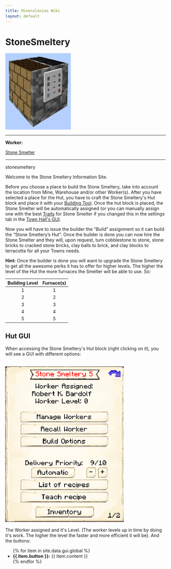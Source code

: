 ```yaml
---
title: Minecolonies Wiki
layout: default
---
```

# StoneSmeltery

<div class="infobox box text-center">
    <img src="../../assets/images/buildings/stonesmeltery_block.png" alt="Stone Smeltery" />
    <hr />
    <div class="row section-text text-left">
        <div class="col">
        <p><strong>Worker:</strong></p>
        </div>
        <div class="col">
        <p><a href="../workers/stonesmelter">Stone Smelter</a></p>
        </div>
    </div>
    <hr />
    <recipe>stonesmeltery</recipe>
</div>

Welcome to the Stone Smeltery Information Site.

Before you choose a place to build the Stone Smeltery, take into account the location from Mine, Warehouse and/or other Worker(s). After you have selected a place for the Hut, you have to craft the Stone Smeltery's Hut block and place it with your [Building Tool](../items/buildingtool). Once the hut block is placed, the Stone Smelter will be automatically assigned (or you can manually assign one with the best  [Traits](../systems/workerinfo) for Stone Smelter if you changed this in the settings tab in the [Town Hall's GUI](../../source/buildings/townhall).

Now you will have to issue the builder the “Build” assignment so it can build the “Stone Smeltery’s Hut”. Once the builder is done you can now hire the Stone Smelter and they will, upon request, turn cobblestone to stone, stone bricks to cracked stone bricks, clay balls to brick, and clay blocks to terracotta for all your Towns needs.

**Hint:** Once the builder is done you will want to upgrade the Stone Smeltery to get all the awesome perks it has to offer for higher levels. The higher the level of the Hut the more furnaces the Smelter will be able to use. So:


| Building Level |  Furnace(s) |
| :-----: | :-----: | 
| 1 |  1 |
| 2 |  2 |
| 3 |  3 |
| 4 |  4 |
| 5 |  5 |


## Hut GUI

When accessing the Stone Smeltery's Hut block (right clicking on it), you will see a GUI with different options:

<br>
<div class="row">
  <div class="col-sm-12 col-md">
    <img src="../../assets/images/buildings/stonesmelterygui.png" class="img-fluid mx-auto" alt="Stone Smeltery GUI">
  </div>
  <div class="col-sm-12 col-md">
    <p>The Worker assigned and it's Level. (The worker levels up in time by doing it's work. The higher the level the faster and more efficient it will be). And the buttons:</p>
    <ul>
      {% for item in site.data.gui.global %}
        <li><strong>{{ item.button }}:</strong> {{ item.content }}</li>
      {% endfor %}
    </ul>
  </div>
</div>
<br>
